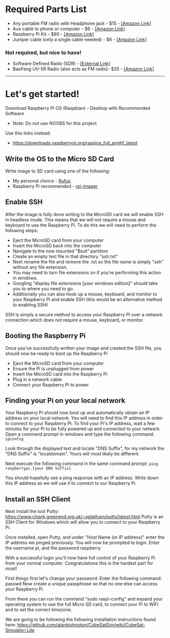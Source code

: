 # Required Parts List
* Any portable FM radio with Headphone jack - $15 - [[Amazon Link]](https://www.amazon.com/Personal-Portable-VR-robot-Rechargeable-Earphone/dp/B07YJBTSWY/ref=sr_1_10?dchild=1&keywords=small+fm+radio&qid=1595532866&s=electronics&sr=1-10)
* Aux cable to phone or computer - $6 - [[Amazon Link]](https://www.amazon.com/AmazonBasics-Stereo-Audio-Cable-Meters/dp/B00NO73MUQ/ref=sr_1_5?dchild=1&keywords=aux+cable&qid=1595532898&s=electronics&sr=1-5)
* Raspberry Pi Kit - $80 - [[Amazon Link]](https://www.amazon.com/CanaKit-Raspberry-Starter-Premium-Black/dp/B07BCC8PK7/ref=sr_1_4?dchild=1&keywords=raspberry+pi+3b%2B+kit&qid=1595531028&sr=8-4)
* Jumper cable (only a single cable needed) - $6 - [[Amazon Link]](https://www.amazon.com/EDGELEC-Breadboard-Optional-Assorted-Multicolored/dp/B07GD2BWPY/ref=sr_1_5?dchild=1&keywords=arduino+wire&qid=1595531219&sr=8-5)


### Not required, but nice to have!
* Software Defined Radio (SDR) - [[External Link]](https://www.rtl-sdr.com/buy-rtl-sdr-dvb-t-dongles/)
* BaoFeng UV-5R Radio (also acts as FM radio)- $35 - [[Amazon Link]](https://www.amazon.com/dp/B08D9HSQ2C/ref=twister_B01GW7YJTC?_encoding=UTF8&psc=1)

---

# Let's get started!
Download Raspberry Pi OS (Raspbian) - Desktop with Recommended Software
* Note: Do not use NOOBS for this project

Use this links instead:
* https://downloads.raspberrypi.org/raspios_full_armhf_latest

## Write the OS to the Micro SD Card
Write image to SD card using one of the following:
* My personal choice - [Rufus](https://rufus.ie/)
* Raspberry Pi recommended - [rpi-imager](https://www.raspberrypi.org/documentation/installation/installing-images/README.md)

## Enable SSH
After the image is fully done writing to the MicroSD card we will enable SSH in headless mode. This means that we will not require a mouse and keyboard to use the Raspberry Pi. To do this we will need to perform the following steps:
* Eject the MicroSD card from your computer
* Insert the MicroSD back into the computer
* Navigate to the now mounted "Boot" partition
* Create an empty text file in that directory "ssh.txt"
* Next rename the file and remove the .txt so the file name is simply "ssh" without any file extension.
* You may need to turn file extensions on if you're performing this action in windows.
* Googling "display file extensions [your windows edition]" should take you to where you need to go.
* Additionally you can also hook up a mouse, keyboard, and monitor to your Raspberry Pi and enable SSH (this would be an alternative method to enabling SSH)

SSH is simply a secure method to access your Raspberry Pi over a network connection which does not require a mouse, keyboard, or monitor.

## Booting the Raspberry Pi
Once you've successfully written your image and created the SSH file, you should now be ready to boot up the Raspberry Pi
* Eject the MicroSD card from your computer
* Ensure the Pi is unplugged from power
* Insert the MicroSD card into the Raspberry Pi 
* Plug in a network cable
* Connect your Raspberry Pi to power

## Finding your Pi on your local network
Your Raspberry Pi should now boot up and automatically obtain an IP address on your local network. You will need to find this IP address in order to connect to your Raspberry Pi.
To find your Pi's IP address, wait a few minutes for your Pi to be fully powered up and connected to your network.
Open a command prompt in windows and type the following command:
``` ipconfig```

Look through the displayed text and locate "DNS Suffix", for my network the "DNS Suffix" is "localdomain". Yours will most likely be different.

Next execute the following command in the same command prompt:
```ping raspberrypi.[your DNS Suffix] ```

You should hopefully see a ping response with an IP address. Write down this IP address as we will use it to connect to our Raspberry Pi.

## Install an SSH Client
Next install the tool Putty: https://www.chiark.greenend.org.uk/~sgtatham/putty/latest.html
Putty is an SSH Client for Windows which will allow you to connect to your Raspberry Pi.

Once installed, open Putty, and under "Host Name (or IP address)" enter the IP address we pinged previously. You will now be prompted to login. Enter the username pi, and the password raspberry

With a successful login you'll now have full control of your Raspberry Pi from your normal computer. Congratulations this is the hardest part for most!

First things first let's change your password:
Enter the following command: passwd
Now create a unique passphrase so that no one else can access your Raspberry Pi.

From there you can run the command "sudo raspi-config" and expand your operating system to use the full Micro SD card, to connect your Pi to WiFi and to set the correct timezone.


We are going to be following the following installation instructions found here:
https://github.com/alanbjohnston/CubeSatSim/wiki/CubeSat-Simulator-Lite

